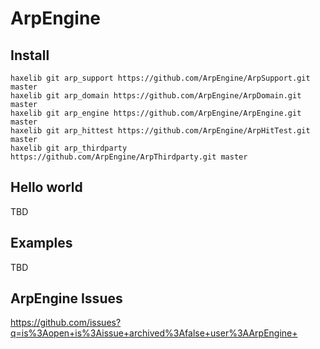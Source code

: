 # ArpEngine

## Install

```
haxelib git arp_support https://github.com/ArpEngine/ArpSupport.git master
haxelib git arp_domain https://github.com/ArpEngine/ArpDomain.git master
haxelib git arp_engine https://github.com/ArpEngine/ArpEngine.git master
haxelib git arp_hittest https://github.com/ArpEngine/ArpHitTest.git master
haxelib git arp_thirdparty https://github.com/ArpEngine/ArpThirdparty.git master
```

## Hello world

TBD

## Examples

TBD

## ArpEngine Issues

https://github.com/issues?q=is%3Aopen+is%3Aissue+archived%3Afalse+user%3AArpEngine+
